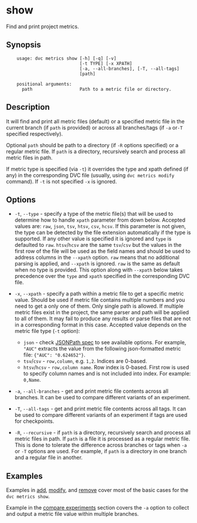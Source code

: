 # show

Find and print project metrics.

## Synopsis

```usage
    usage: dvc metrics show [-h] [-q] [-v]
                            [-t TYPE] [-x XPATH]
                            [-a, --all-branches], [-T, --all-tags]
                            [path]

    positional arguments:
      path                  Path to a metric file or directory.
```

## Description

It will find and print all metric files (default) or a specified metric file in
the current branch (if `path` is provided) or across all branches/tags (if `-a`
or`-T` specified respectively).

Optional `path` should be path to a directory (if `-R` options specified) or a
regular metric file. If `path` is a directory, recursively search and process
all metric files in path.

If metric type is specified (via `-t`) it overrides the type and xpath defined
(if any) in the corresponding DVC file (usually, using `dvc metrics modify`
command). If `-t` is not specified `-x` is ignored.

## Options

* `-t`, `--type` - specify a type of the metric file(s) that will be used to
determine how to handle `xpath` parameter from down below. Accepted values are:
`raw`, `json`, `tsv`, `htsv`, `csv`, `hcsv`. If this parameter is not given, the type can be detected by the file extension automatically if the type is supported. If any other value is specified it
is ignored and `type` is defaulted to `raw`. `htsv`/`hcsv` are the same
`tsv`/`csv` but the values in the first row of the file will be used as the
field names and should be used to address columns in the `--xpath` option.
`raw` means that no additional parsing is applied, and `--xpath` is ignored.
`raw` is the same as default when no type is provided. This option along with
`--xpath` below takes precedence over the `type` and `xpath` specified in the
corresponding DVC file.

* `-x`, `--xpath` - specify a path within a metric file to get a specific metric
value. Should be used if metric file contains multiple numbers and you need to
get a only one of them. Only single path is allowed. If multiple metric files
exist in the project, the same parser and path will be applied to all of them.
It may fail to produce any results or parse files that are not in a
corresponding format in this case. Accepted value depends on the metric file
type (`-t` option):

  - `json` - check [JSONPath spec](https://goessner.net/articles/JsonPath/) to
  see available options. For example, `"AUC"` extracts the value from the
  following json-formatted metric file: `{"AUC": "0.624652"}`.
  - `tsv`/`csv` - `row,column`, e.g. `1,2`. Indices are 0-based.
  - `htsv`/`hcsv` - `row,column name`. Row index is 0-based. First row is used
  to specify column names and is not included into index. For example: `0,Name`.

* `-a`, `--all-branches` - get and print metric file contents across all
branches. It can be used to compare different variants of an experiment.

* `-T`, `--all-tags` - get and print metric file contents across all tags. It
can be used to compare different variants of an experiment if tags are used
for checkpoints.

* `-R`, `--recursive` - if `path` is a directory, recursively search and process
all metric files in path. If `path` is a file it is processed as a regular
metric file. This is done to tolerate the difference across branches or tags
when `-a` or `-T` options are used. For example, if `path` is a directory in one
branch and a regular file in another.

## Examples

Examples in [add](/doc/commands-reference/metrics-add),
[modify](/doc/commands-reference/metrics-modify), and
[remove](/doc/commands-reference/metrics-remove) cover most of the basic cases
for the `dvc metrics show`.

Example in the [compare experiments](/doc/get-started/compare-experiments)
section covers the `-a` option to collect and output a metric file value within
multiple branches.
